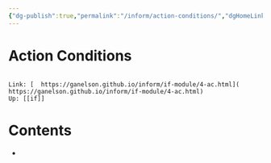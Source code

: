 ```yaml
---
{"dg-publish":true,"permalink":"/inform/action-conditions/","dgHomeLink":true,"dgPassFrontmatter":false}
---
```


# Action Conditions
```ad-info

Link: [  https://ganelson.github.io/inform/if-module/4-ac.html](  https://ganelson.github.io/inform/if-module/4-ac.html)
Up: [[if]]
```

# Contents
- 